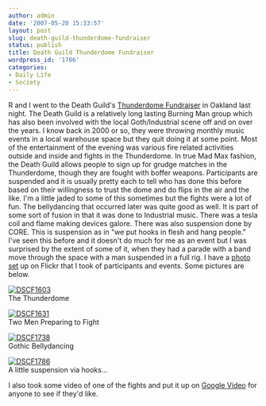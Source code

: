 ```yaml
---
author: admin
date: '2007-05-20 15:33:57'
layout: post
slug: death-guild-thunderdome-fundraiser
status: publish
title: Death Guild Thunderdome Fundraiser
wordpress_id: '1706'
categories:
- Daily Life
- Society
---
```


R and I went to the Death Guild's [Thunderdome
Fundraiser](http://www.deathguildthunderdome.com/) in Oakland last
night. The Death Guild is a relatively long lasting Burning Man group
which has also been involved with the local Goth/Industrial scene off
and on over the years. I know back in 2000 or so, they were throwing
monthly music events in a local warehouse space but they quit doing it
at some point. Most of the entertainment of the evening was various fire
related activities outside and inside and fights in the Thunderdome. In
true Mad Max fashion, the Death Guild allows people to sign up for
grudge matches in the Thunderdome, though they are fought with boffer
weapons. Participants are suspended and it is usually pretty each to
tell who has done this before based on their willingness to trust the
dome and do flips in the air and the like. I'm a little jaded to some of
this sometimes but the fights were a lot of fun. The bellydancing that
occurred later was quite good as well. It is part of some sort of fusion
in that it was done to Industrial music. There was a tesla coil and
flame making devices galore. There was also suspension done by CORE.
This is suspension as in "we put hooks in flesh and hang people." I've
seen this before and it doesn't do much for me as an event but I was
surprised by the extent of some of it, when they had a parade with a
band move through the space with a man suspended in a full rig. I have a
[photo set](http://www.flickr.com/photos/albill/sets/72157600235070227/)
up on Flickr that I took of participants and events. Some pictures are
below.

[![DSCF1603](http://farm1.static.flickr.com/205/505531188_4bd063ff48.jpg)](http://www.flickr.com/photos/albill/505531188/ "Photo Sharing")\
The Thunderdome

[![DSCF1631](http://farm1.static.flickr.com/214/505548236_34993cf303.jpg)](http://www.flickr.com/photos/albill/505548236/ "Photo Sharing")\
Two Men Preparing to Fight

[![DSCF1738](http://farm1.static.flickr.com/197/506169314_f1958a53cc.jpg)](http://www.flickr.com/photos/albill/506169314/ "Photo Sharing")\
Gothic Bellydancing

[![DSCF1786](http://farm1.static.flickr.com/220/506242107_ef5ca44119.jpg)](http://www.flickr.com/photos/albill/506242107/ "Photo Sharing")\
A little suspension via hooks...

I also took some video of one of the fights and put it up on [Google
Video](http://video.google.com/videoplay?docid=-1808541650164482829&hl=en)
for anyone to see if they'd like.
